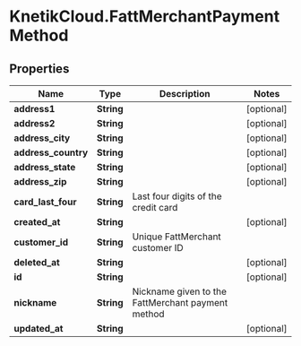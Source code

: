 # KnetikCloud.FattMerchantPaymentMethod

## Properties
Name | Type | Description | Notes
------------ | ------------- | ------------- | -------------
**address1** | **String** |  | [optional] 
**address2** | **String** |  | [optional] 
**address_city** | **String** |  | [optional] 
**address_country** | **String** |  | [optional] 
**address_state** | **String** |  | [optional] 
**address_zip** | **String** |  | [optional] 
**card_last_four** | **String** | Last four digits of the credit card | 
**created_at** | **String** |  | [optional] 
**customer_id** | **String** | Unique FattMerchant customer ID | 
**deleted_at** | **String** |  | [optional] 
**id** | **String** |  | [optional] 
**nickname** | **String** | Nickname given to the FattMerchant payment method | 
**updated_at** | **String** |  | [optional] 


